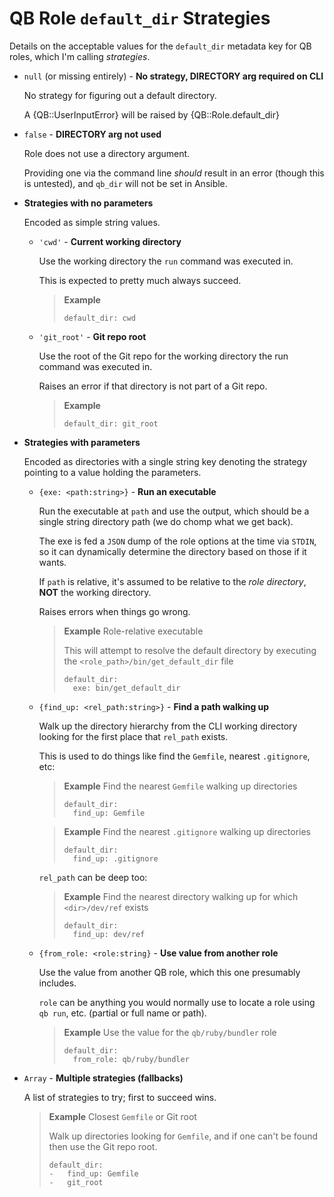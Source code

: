 QB Role `default_dir` Strategies
==============================================================================

Details on the acceptable values for the `default_dir` metadata key for QB roles, which I'm calling *strategies*.

-   `null` (or missing entirely) - **No strategy, DIRECTORY arg required on CLI**
    
    No strategy for figuring out a default directory.
    
    A {QB::UserInputError} will be raised by {QB::Role.default_dir}
    
-   `false` - **DIRECTORY arg not used**
    
    Role does not use a directory argument.
    
    Providing one via the command line *should* result in an error (though this is untested), and `qb_dir` will not be set in Ansible.

-   **Strategies with no parameters**
    
    Encoded as simple string values.

    -   `'cwd'` - **Current working directory**
        
        Use the working directory the `run` command was executed in.
        
        This is expected to pretty much always succeed.
        
        > **Example**
        > 
        >     default_dir: cwd
        > 

    -   `'git_root'` - **Git repo root**
        
        Use the root of the Git repo for the working directory the run command was executed in.
        
        Raises an error if that directory is not part of a Git repo.
        
        > **Example**
        > 
        >     default_dir: git_root
        > 

-   **Strategies with parameters**
    
    Encoded as directories with a single string key denoting the strategy pointing to a value holding the parameters.
    
    -   `{exe: <path:string>}` - **Run an executable**
        
        Run the executable at `path` and use the output, which should be a single string directory path (we do chomp what we get back).
        
        The exe is fed a `JSON` dump of the role options at the time via  `STDIN`, so it can dynamically determine the directory based on those if it wants.
        
        If `path` is relative, it's assumed to be relative to the *role directory*, **NOT** the working directory.
        
        Raises errors when things go wrong.
        
        > **Example** Role-relative executable
        > 
        > This will attempt to resolve the default directory by executing the `<role_path>/bin/get_default_dir` file
        > 
        >     default_dir:
        >       exe: bin/get_default_dir
        > 
        
    -   `{find_up: <rel_path:string>}` - **Find a path walking up**
        
        Walk up the directory hierarchy from the CLI working directory looking for the first place that `rel_path` exists.
        
        This is used to do things like find the `Gemfile`, nearest
        `.gitignore`, etc:
        
        > **Example** Find the nearest `Gemfile` walking up directories
        > 
        >     default_dir:
        >       find_up: Gemfile
        >
        
        > **Example** Find the nearest `.gitignore` walking up directories
        > 
        >     default_dir:
        >       find_up: .gitignore
        >
        
        `rel_path` can be deep too:
        
        > **Example** Find the nearest directory walking up for which `<dir>/dev/ref` exists
        > 
        >     default_dir:
        >       find_up: dev/ref
        >

    -   `{from_role: <role:string}` - **Use value from another role**
        
        Use the value from another QB role, which this one presumably includes.
        
        `role` can be anything you would normally use to locate a role using `qb run`, etc. (partial or full name or path).
        
        > **Example** Use the value for the `qb/ruby/bundler` role
        > 
        >     default_dir:
        >       from_role: qb/ruby/bundler
        >

-   `Array` - **Multiple strategies (fallbacks)**
    
    A list of strategies to try; first to succeed wins.
    
    > **Example** Closest `Gemfile` or Git root
    > 
    > Walk up directories looking for `Gemfile`, and if one can't be found then use the Git repo root.
    > 
    >     default_dir:
    >     -   find_up: Gemfile
    >     -   git_root
    > 
